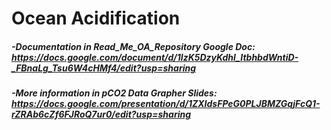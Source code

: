 # Ocean Acidification

##### -Documentation in Read_Me_OA_Repository Google Doc: https://docs.google.com/document/d/1lzK5DzyKdhl_ItbhbdWntiD-_FBnaLg_Tsu6W4cHMf4/edit?usp=sharing
##### -More information in pCO2 Data Grapher Slides: https://docs.google.com/presentation/d/1ZXIdsFPeG0PLJBMZGqjFcQ1-rZRAb6cZf6FJRoQ7ur0/edit?usp=sharing
